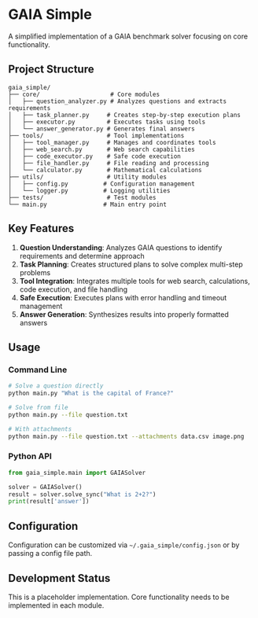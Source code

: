 # GAIA Simple

A simplified implementation of a GAIA benchmark solver focusing on core functionality.

## Project Structure

```
gaia_simple/
├── core/                    # Core modules
│   ├── question_analyzer.py # Analyzes questions and extracts requirements
│   ├── task_planner.py     # Creates step-by-step execution plans
│   ├── executor.py         # Executes tasks using tools
│   └── answer_generator.py # Generates final answers
├── tools/                  # Tool implementations
│   ├── tool_manager.py     # Manages and coordinates tools
│   ├── web_search.py       # Web search capabilities
│   ├── code_executor.py    # Safe code execution
│   ├── file_handler.py     # File reading and processing
│   └── calculator.py       # Mathematical calculations
├── utils/                  # Utility modules
│   ├── config.py          # Configuration management
│   └── logger.py          # Logging utilities
├── tests/                  # Test modules
└── main.py                # Main entry point
```

## Key Features

1. **Question Understanding**: Analyzes GAIA questions to identify requirements and determine approach
2. **Task Planning**: Creates structured plans to solve complex multi-step problems
3. **Tool Integration**: Integrates multiple tools for web search, calculations, code execution, and file handling
4. **Safe Execution**: Executes plans with error handling and timeout management
5. **Answer Generation**: Synthesizes results into properly formatted answers

## Usage

### Command Line
```bash
# Solve a question directly
python main.py "What is the capital of France?"

# Solve from file
python main.py --file question.txt

# With attachments
python main.py --file question.txt --attachments data.csv image.png
```

### Python API
```python
from gaia_simple.main import GAIASolver

solver = GAIASolver()
result = solver.solve_sync("What is 2+2?")
print(result['answer'])
```

## Configuration

Configuration can be customized via `~/.gaia_simple/config.json` or by passing a config file path.

## Development Status

This is a placeholder implementation. Core functionality needs to be implemented in each module.